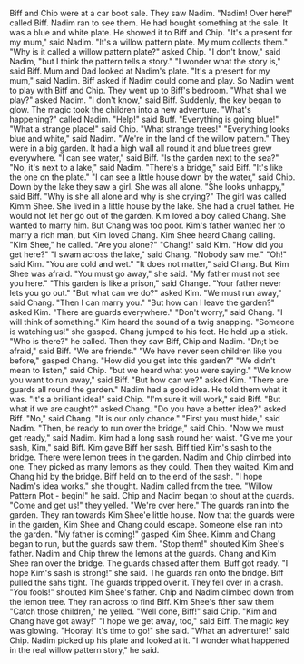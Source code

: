 Biff and Chip were at a car boot sale.
They saw Nadim.
"Nadim! Over here!" called Biff.
Nadim ran to see them.
He had bought something at the sale.
It was a blue and white plate.
He showed it to Biff and Chip.
"It's a present for my mum," said Nadim.
"It's a willow pattern plate. My mum collects them."
"Why is it called a willow pattern plate?" asked Chip.
"I don't know," said Nadim, "but I think the pattern tells a story."
"I wonder what the story is," said Biff.
Mum and Dad looked at Nadim's plate.
"It's a present for my mum," said Nadim.
Biff asked if Nadim could come and play.
So Nadim went to play with Biff and Chip.
They went up to Biff's bedroom.
"What shall we play?" asked Nadim.
"I don't know," said Biff.
Suddenly, the key began to glow.
The magic took the children into a new adventure.
"What's happening?" called Nadim.
"Help!" said Buff.
"Everything is going blue!"
"What a strange place!" said Chip.
"What strange trees!"
"Everything looks blue and white," said Nadim.
"We're in the land of the willow pattern."
They were in a big garden.
It had a high wall all round it and blue trees grew everywhere.
"I can see water," said Biff.
"Is the garden next to the sea?"
"No, it's next to a lake," said Nadim.
"There's a bridge," said Biff.
"It's like the one on the plate."
"I can see a little house down by the water," said Chip.
Down by the lake they saw a girl.
She was all alone.
"She looks unhappy," said Biff.
"Why is she all alone and why is she crying?"
The girl was called Kimm Shee.
She lived in a little house by the lake.
She had a cruel father.
He would not let her go out of the garden.
Kim loved a boy called Chang.
She wanted to marry him.
But Chang was too poor.
Kim's father wanted her to marry a rich man, but Kim loved Chang.
Kim Shee heard Chang calling.
"Kim Shee," he called.
"Are you alone?"
"Chang!" said Kim.
"How did you get here?"
"I swam across the lake," said Chang.
"Nobody saw me."
"Oh!" said Kim.
"You are cold and wet."
"It does not matter," said Chang.
But Kim Shee was afraid.
"You must go away," she said.
"My father must not see you here."
"This garden is like a prison," said Change.
"Your father never lets you go out."
"But what can we do?" asked Kim.
"We must run away," said Chang.
"Then I can marry you."
"But how can I leave the garden?" asked Kim.
"There are guards everywhere."
"Don't worry," said Chang.
"I will think of something."
Kim heard the sound of a twig snapping.
"Someone is watching us!" she gasped.
Chang jumped to his feet.
He held up a stick.
"Who is there?" he called.
Then they saw Biff, Chip and Nadim.
"Dn;t be afraid," said Biff.
"We are friends."
"We have never seen children like you before," gasped Chang.
"How did you get into this garden?"
"We didn't mean to listen," said Chip.
"but we heard what you were saying."
"We know you want to run away," said Biff.
"But how can we?" asked Kim.
"There are guards all round the garden."
Nadim had a good idea.
He told them what it was.
"It's a brilliant idea!" said Chip.
"I'm sure it will work," said Biff.
"But what if we are caught?" asked Chang.
"Do you have a better idea?" asked Biff.
"No," said Chang.
"It is our only chance."
"First you must hide," said Nadim.
"Then, be ready to run over the bridge," said Chip.
"Now we must get ready," said Nadim.
Kim had a long sash round her waist.
"Give me your sash, Kim," said Biff.
Kim gave Biff her sash.
Biff tied Kim's sash to the bridge.
There were lemon trees in the garden.
Nadim and Chip climbed into one.
They picked as many lemons as they could.
Then they waited.
Kim and Chang hid by the bridge.
Biff held on to the end of the sash.
"I hope Nadim's idea works." she thought.
Nadim called from the tree.
"Willow Pattern Plot - begin!" he said.
Chip and Nadim began to shout at the guards.
"Come and get us!" they yelled.
"We're over here."
The guards ran into the garden.
They ran towards Kim Shee'e little house.
Now that the guards were in the garden, Kim Shee and Chang could escape.
Someone else ran into the garden.
"My father is coming!" gasped Kim Shee.
Kimm and Chang began to run, but the guards saw them.
"Stop them!" shouted Kim Shee's father.
Nadim and Chip threw the lemons at the guards.
Chang and Kim Shee ran over the bridge.
The guards chased after them.
Buff got ready.
"I hope Kim's sash is strong!" she said.
The guards ran onto the bridge.
Biff pulled the sahs tight.
The guards tripped over it.
They fell over in a crash.
"You fools!" shouted Kim Shee's father.
Chip and Nadim climbed down from the lemon tree.
They ran across to find Biff.
Kim Shee's fther saw them
"Catch those children," he yelled.
"Well done, Biff!" said Chip.
"Kim and Chang have got away!"
"I hope we get away, too," said Biff.
The magic key was glowing.
"Hooray! It's time to go!" she said.
"What an adventure!" said Chip.
Nadim picked up his plate and looked at it.
"I wonder what happened in the real willow pattern story," he said.
